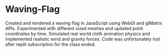 # Waving-Flag

Created and rendered a waving flag in JavaScript using WebGl and glMatrix APIs. 
Experimented with different sized meshes and updated point coordinates by time.
Simulated real world cloth animation physics and implemented realistic wind and gravity forces.
Code was unfortunately lost after replit subscription for the class ended.
